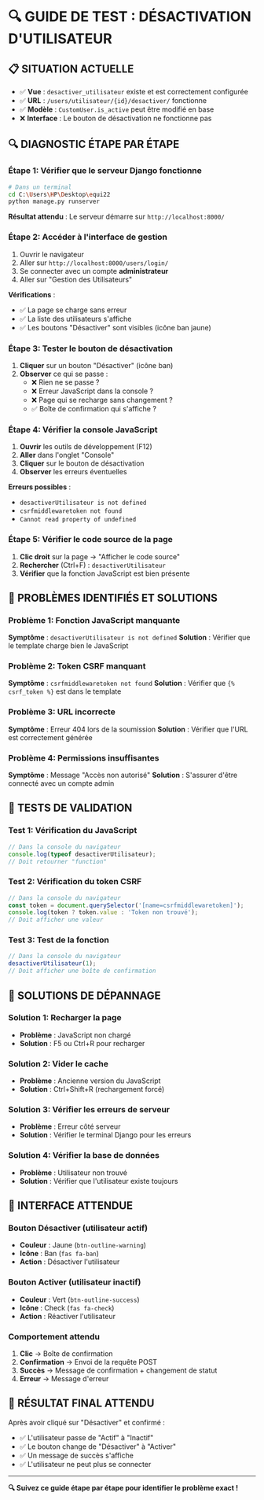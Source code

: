 # 🔍 GUIDE DE TEST : DÉSACTIVATION D'UTILISATEUR

## 📋 **SITUATION ACTUELLE**
- ✅ **Vue** : `desactiver_utilisateur` existe et est correctement configurée
- ✅ **URL** : `/users/utilisateur/{id}/desactiver/` fonctionne
- ✅ **Modèle** : `CustomUser.is_active` peut être modifié en base
- ❌ **Interface** : Le bouton de désactivation ne fonctionne pas

## 🔍 **DIAGNOSTIC ÉTAPE PAR ÉTAPE**

### **Étape 1: Vérifier que le serveur Django fonctionne**
```bash
# Dans un terminal
cd C:\Users\HP\Desktop\equi22
python manage.py runserver
```

**Résultat attendu** : Le serveur démarre sur `http://localhost:8000/`

### **Étape 2: Accéder à l'interface de gestion**
1. Ouvrir le navigateur
2. Aller sur `http://localhost:8000/users/login/`
3. Se connecter avec un compte **administrateur**
4. Aller sur "Gestion des Utilisateurs"

**Vérifications** :
- ✅ La page se charge sans erreur
- ✅ La liste des utilisateurs s'affiche
- ✅ Les boutons "Désactiver" sont visibles (icône ban jaune)

### **Étape 3: Tester le bouton de désactivation**
1. **Cliquer** sur un bouton "Désactiver" (icône ban)
2. **Observer** ce qui se passe :
   - ❌ Rien ne se passe ?
   - ❌ Erreur JavaScript dans la console ?
   - ❌ Page qui se recharge sans changement ?
   - ✅ Boîte de confirmation qui s'affiche ?

### **Étape 4: Vérifier la console JavaScript**
1. **Ouvrir** les outils de développement (F12)
2. **Aller** dans l'onglet "Console"
3. **Cliquer** sur le bouton de désactivation
4. **Observer** les erreurs éventuelles

**Erreurs possibles** :
- `desactiverUtilisateur is not defined`
- `csrfmiddlewaretoken not found`
- `Cannot read property of undefined`

### **Étape 5: Vérifier le code source de la page**
1. **Clic droit** sur la page → "Afficher le code source"
2. **Rechercher** (Ctrl+F) : `desactiverUtilisateur`
3. **Vérifier** que la fonction JavaScript est bien présente

## 🐛 **PROBLÈMES IDENTIFIÉS ET SOLUTIONS**

### **Problème 1: Fonction JavaScript manquante**
**Symptôme** : `desactiverUtilisateur is not defined`
**Solution** : Vérifier que le template charge bien le JavaScript

### **Problème 2: Token CSRF manquant**
**Symptôme** : `csrfmiddlewaretoken not found`
**Solution** : Vérifier que `{% csrf_token %}` est dans le template

### **Problème 3: URL incorrecte**
**Symptôme** : Erreur 404 lors de la soumission
**Solution** : Vérifier que l'URL est correctement générée

### **Problème 4: Permissions insuffisantes**
**Symptôme** : Message "Accès non autorisé"
**Solution** : S'assurer d'être connecté avec un compte admin

## 🧪 **TESTS DE VALIDATION**

### **Test 1: Vérification du JavaScript**
```javascript
// Dans la console du navigateur
console.log(typeof desactiverUtilisateur);
// Doit retourner "function"
```

### **Test 2: Vérification du token CSRF**
```javascript
// Dans la console du navigateur
const token = document.querySelector('[name=csrfmiddlewaretoken]');
console.log(token ? token.value : 'Token non trouvé');
// Doit afficher une valeur
```

### **Test 3: Test de la fonction**
```javascript
// Dans la console du navigateur
desactiverUtilisateur(1);
// Doit afficher une boîte de confirmation
```

## 🔧 **SOLUTIONS DE DÉPANNAGE**

### **Solution 1: Recharger la page**
- **Problème** : JavaScript non chargé
- **Solution** : F5 ou Ctrl+R pour recharger

### **Solution 2: Vider le cache**
- **Problème** : Ancienne version du JavaScript
- **Solution** : Ctrl+Shift+R (rechargement forcé)

### **Solution 3: Vérifier les erreurs de serveur**
- **Problème** : Erreur côté serveur
- **Solution** : Vérifier le terminal Django pour les erreurs

### **Solution 4: Vérifier la base de données**
- **Problème** : Utilisateur non trouvé
- **Solution** : Vérifier que l'utilisateur existe toujours

## 📱 **INTERFACE ATTENDUE**

### **Bouton Désactiver (utilisateur actif)**
- **Couleur** : Jaune (`btn-outline-warning`)
- **Icône** : Ban (`fas fa-ban`)
- **Action** : Désactiver l'utilisateur

### **Bouton Activer (utilisateur inactif)**
- **Couleur** : Vert (`btn-outline-success`)
- **Icône** : Check (`fas fa-check`)
- **Action** : Réactiver l'utilisateur

### **Comportement attendu**
1. **Clic** → Boîte de confirmation
2. **Confirmation** → Envoi de la requête POST
3. **Succès** → Message de confirmation + changement de statut
4. **Erreur** → Message d'erreur

## 🎯 **RÉSULTAT FINAL ATTENDU**

Après avoir cliqué sur "Désactiver" et confirmé :
- ✅ L'utilisateur passe de "Actif" à "Inactif"
- ✅ Le bouton change de "Désactiver" à "Activer"
- ✅ Un message de succès s'affiche
- ✅ L'utilisateur ne peut plus se connecter

---

**🔍 Suivez ce guide étape par étape pour identifier le problème exact !**
